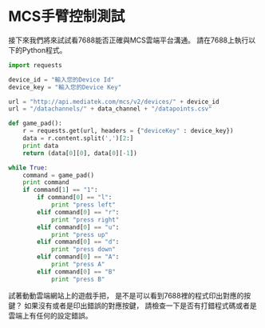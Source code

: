 # MCS手臂控制測試

接下來我們將來試試看7688能否正確與MCS雲端平台溝通。
請在7688上執行以下的Python程式。


```python
import requests

device_id = "輸入您的Device Id"
device_key = "輸入您的Device Key"

url = "http://api.mediatek.com/mcs/v2/devices/" + device_id
url = "/datachannels/" + data_channel + "/datapoints.csv"

def game_pad():
    r = requests.get(url, headers = {"deviceKey" : device_key})
    data = r.content.split(',')[2:]
    print data
    return (data[0][0], data[0][-1])

while True:
    command = game_pad()
    print command
    if command[1] == "1":
        if command[0] == "l":
            print "press left"
        elif command[0] == "r":
            print "press right"
        elif command[0] == "u":
            print "press up"
        elif command[0] == "d":
            print "press down"
        elif command[0] == "A":
            print "press A"
        elif command[0] == "B"
            print "press B"
```

試著動動雲端網站上的遊戲手把，
是不是可以看到7688裡的程式印出對應的按鍵？
如果沒有或者是印出錯誤的對應按鍵，
請檢查一下是否有打錯程式碼或者是雲端上有任何的設定錯誤。
